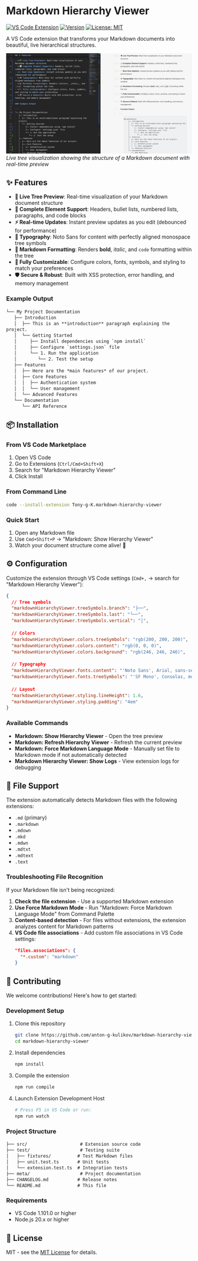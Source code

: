 # Markdown Hierarchy Viewer

[![VS Code Extension](https://img.shields.io/badge/VS%20Code-Extension-blue?logo=visual-studio-code)](https://marketplace.visualstudio.com/items?itemName=Tony-g-K.markdown-hierarchy-viewer)
[![Version](https://img.shields.io/badge/version-1.1.1-green)](https://github.com/anton-g-kulikov/markdown-hierarchy-viewer)
[![License: MIT](https://img.shields.io/badge/License-MIT-yellow.svg)](https://opensource.org/licenses/MIT)

A VS Code extension that transforms your Markdown documents into beautiful, live hierarchical structures.

![Markdown Hierarchy Viewer in action](assets/screenshot.png)
_Live tree visualization showing the structure of a Markdown document with real-time preview_

## ✨ Features

- **🌳 Live Tree Preview**: Real-time visualization of your Markdown document structure
- **📝 Complete Element Support**: Headers, bullet lists, numbered lists, paragraphs, and code blocks
- **⚡ Real-time Updates**: Instant preview updates as you edit (debounced for performance)
- **🎨 Typography**: Noto Sans for content with perfectly aligned monospace tree symbols
- **🎯 Markdown Formatting**: Renders **bold**, _italic_, and `code` formatting within the tree
- **🔧 Fully Customizable**: Configure colors, fonts, symbols, and styling to match your preferences
- **🛡️ Secure & Robust**: Built with XSS protection, error handling, and memory management

### Example Output

```
└── My Project Documentation
   ├── Introduction
   │  ├── This is an **introduction** paragraph explaining the project.
   │  └── Getting Started
   │     ├── Install dependencies using `npm install`
   │     ├── Configure `settings.json` file
   │     └── 1. Run the application
   │        └── 2. Test the setup
   ├── Features
   │  ├── Here are the *main features* of our project.
   │  ├── Core Features
   │  │  ├── Authentication system
   │  │  └── User management
   │  └── Advanced Features
   └── Documentation
      └── API Reference
```

## 📦 Installation

### From VS Code Marketplace

1. Open VS Code
2. Go to Extensions (`Ctrl/Cmd+Shift+X`)
3. Search for "Markdown Hierarchy Viewer"
4. Click Install

### From Command Line

```bash
code --install-extension Tony-g-K.markdown-hierarchy-viewer
```

### Quick Start

1. Open any Markdown file
2. Use `Cmd+Shift+P` → "Markdown: Show Hierarchy Viewer"
3. Watch your document structure come alive! 🎉

## ⚙️ Configuration

Customize the extension through VS Code settings (`Cmd+,` → search for "Markdown Hierarchy Viewer"):

```json
{
  // Tree symbols
  "markdownHierarchyViewer.treeSymbols.branch": "├──",
  "markdownHierarchyViewer.treeSymbols.last": "└──",
  "markdownHierarchyViewer.treeSymbols.vertical": "│",

  // Colors
  "markdownHierarchyViewer.colors.treeSymbols": "rgb(200, 200, 200)",
  "markdownHierarchyViewer.colors.content": "rgb(0, 0, 0)",
  "markdownHierarchyViewer.colors.background": "rgb(246, 246, 246)",

  // Typography
  "markdownHierarchyViewer.fonts.content": "'Noto Sans', Arial, sans-serif",
  "markdownHierarchyViewer.fonts.treeSymbols": "'SF Mono', Consolas, monospace",

  // Layout
  "markdownHierarchyViewer.styling.lineHeight": 1.6,
  "markdownHierarchyViewer.styling.padding": "4em"
}
```

### Available Commands

- **Markdown: Show Hierarchy Viewer** - Open the tree preview
- **Markdown: Refresh Hierarchy Viewer** - Refresh the current preview
- **Markdown: Force Markdown Language Mode** - Manually set file to Markdown mode if not automatically detected
- **Markdown Hierarchy Viewer: Show Logs** - View extension logs for debugging

## 📁 File Support

The extension automatically detects Markdown files with the following extensions:

- `.md` (primary)
- `.markdown`
- `.mdown`
- `.mkd`
- `.mdwn`
- `.mdtxt`
- `.mdtext`
- `.text`

### Troubleshooting File Recognition

If your Markdown file isn't being recognized:

1. **Check the file extension** - Use a supported Markdown extension
2. **Use Force Markdown Mode** - Run "Markdown: Force Markdown Language Mode" from Command Palette
3. **Content-based detection** - For files without extensions, the extension analyzes content for Markdown patterns
4. **VS Code file associations** - Add custom file associations in VS Code settings:
   ```json
   "files.associations": {
     "*.custom": "markdown"
   }
   ```

## 🤝 Contributing

We welcome contributions! Here's how to get started:

### Development Setup

1. Clone this repository

   ```bash
   git clone https://github.com/anton-g-kulikov/markdown-hierarchy-viewer.git
   cd markdown-hierarchy-viewer
   ```

2. Install dependencies

   ```bash
   npm install
   ```

3. Compile the extension

   ```bash
   npm run compile
   ```

4. Launch Extension Development Host
   ```bash
   # Press F5 in VS Code or run:
   npm run watch
   ```

### Project Structure

```
├── src/                    # Extension source code
├── test/                   # Testing suite
│   ├── fixtures/          # Test Markdown files
│   ├── unit.test.ts       # Unit tests
│   └── extension.test.ts  # Integration tests
├── meta/                   # Project documentation
├── CHANGELOG.md           # Release notes
└── README.md              # This file
```

### Requirements

- VS Code 1.101.0 or higher
- Node.js 20.x or higher

## 📄 License

MIT - see the [MIT License](https://opensource.org/licenses/MIT) for details.
